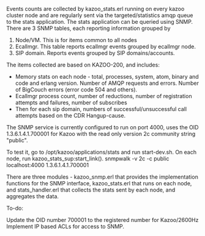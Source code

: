 Events counts are collected by kazoo_stats.erl running on every kazoo
cluster node and are regularly sent via the targeted/statistics amqp queue to
the stats application. The stats application can be queried using SNMP.
There are 3 SNMP tables, each reporting information grouped by
1. Node/VM. This is for items common to all nodes
2. Ecallmgr. This table reports ecallmgr events grouped by ecallmgr node.
3. SIP domain. Reports events grouped by SIP domains/accounts.

The items collected are based on KAZOO-200, and includes:

* Memory stats on each node - total, processes, system, atom, binary and code
and erlang version. Number of AMQP requests and errors. Number of BigCouch
errors (error code 504 and others).
* Ecallmgr process count, number of reductions, number of registration
attempts and failures, number of subscribes
* Then for each sip domain, numbers of successful/unsuccessful call attempts
based on the CDR Hangup-cause.

The SNMP service is currently configured to run on port 4000, uses the
OID 1.3.6.1.4.1.700001 for Kazoo with the read only version 2c community string
"public".

To test it, go to /opt/kazoo/applications/stats and run start-dev.sh. On each
node, run kazoo_stats_sup:start_link().
snmpwalk -v 2c -c public localhost:4000 1.3.6.1.4.1.700001

There are three modules - kazoo_snmp.erl that provides the implementation
functions for the SNMP interface, kazoo_stats.erl that runs on each node,
and stats_handler.erl that collects the stats sent by each node, and
aggregates the data.


To-do:

Update the OID number 700001 to the registered number for Kazoo/2600Hz
Implement IP based ACLs for access to SNMP.
